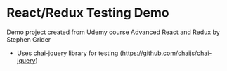 # React/Redux Testing Demo

Demo project created from Udemy course Advanced React and Redux by Stephen Grider

* Uses chai-jquery library for testing (https://github.com/chaijs/chai-jquery)
